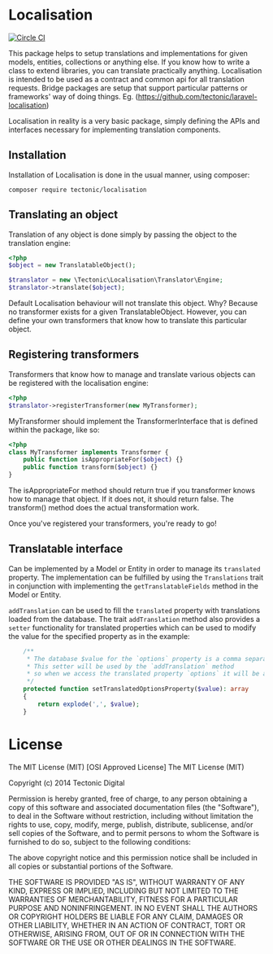# Localisation

[![Circle CI](https://circleci.com/gh/tectonic/localisation.png?style=badge)](https://circleci.com/gh/tectonic/localisation)

This package helps to setup translations and implementations for given models, entities, collections or anything else. If you know how to write a class to extend libraries, you can translate practically anything. Localisation is intended to be used as a contract and common api for all translation requests. Bridge packages are setup that support particular patterns or frameworks' way of doing things. Eg. (https://github.com/tectonic/laravel-localisation)

Localisation in reality is a very basic package, simply defining the APIs and interfaces necessary for implementing translation components.

## Installation

Installation of Localisation is done in the usual manner, using composer:

```cli
composer require tectonic/localisation
```

## Translating an object

Translation of any object is done simply by passing the object to the translation engine:

```php
<?php
$object = new TranslatableObject();

$translator = new \Tectonic\Localisation\Translator\Engine;
$translator->translate($object);
```

Default Localisation behaviour will not translate this object. Why? Because no transformer exists for a given TranslatableObject. However, you can define your own transformers that know how to translate this particular object.

## Registering transformers

Transformers that know how to manage and translate various objects can be registered with the localisation engine:

```php
<?php
$translator->registerTransformer(new MyTransformer);
```

MyTransformer should implement the TransformerInterface that is defined within the package, like so:

```php
<?php
class MyTransformer implements Transformer {
    public function isAppropriateFor($object) {}
    public function transform($object) {}
}
```

The isAppropriateFor method should return true if you transformer knows how to manage that object. If it does not, it should return false. The transform() method does the actual transformation work.

Once you've registered your transformers, you're ready to go!

## Translatable interface
Can be implemented by a Model or Entity in order to manage its `translated` property. The implementation can be fulfilled by using the `Translations` trait in conjunction with implementing the `getTranslatableFields` method in the Model or Entity.

`addTranslation` can be used to fill the `translated` property with translations loaded from the database. The trait `addTranslation` method also provides a `setter` functionality for translated properties which can be used to modify the value for the specified property as in the example:
```php
    /**
     * The database $value for the `options` property is a comma separated list.
     * This setter will be used by the `addTranslation` method 
     * so when we access the translated property `options` it will be an array of the exploded values.
     */
    protected function setTranslatedOptionsProperty($value): array
    {
        return explode(',', $value);
    }
```

# License

The MIT License (MIT)
[OSI Approved License]
The MIT License (MIT)

Copyright (c) 2014 Tectonic Digital

Permission is hereby granted, free of charge, to any person obtaining a copy of this software and associated documentation files (the "Software"), to deal in the Software without restriction, including without limitation the rights to use, copy, modify, merge, publish, distribute, sublicense, and/or sell copies of the Software, and to permit persons to whom the Software is furnished to do so, subject to the following conditions:

The above copyright notice and this permission notice shall be included in all copies or substantial portions of the Software.

THE SOFTWARE IS PROVIDED "AS IS", WITHOUT WARRANTY OF ANY KIND, EXPRESS OR IMPLIED, INCLUDING BUT NOT LIMITED TO THE WARRANTIES OF MERCHANTABILITY, FITNESS FOR A PARTICULAR PURPOSE AND NONINFRINGEMENT. IN NO EVENT SHALL THE AUTHORS OR COPYRIGHT HOLDERS BE LIABLE FOR ANY CLAIM, DAMAGES OR OTHER LIABILITY, WHETHER IN AN ACTION OF CONTRACT, TORT OR OTHERWISE, ARISING FROM, OUT OF OR IN CONNECTION WITH THE SOFTWARE OR THE USE OR OTHER DEALINGS IN THE SOFTWARE.